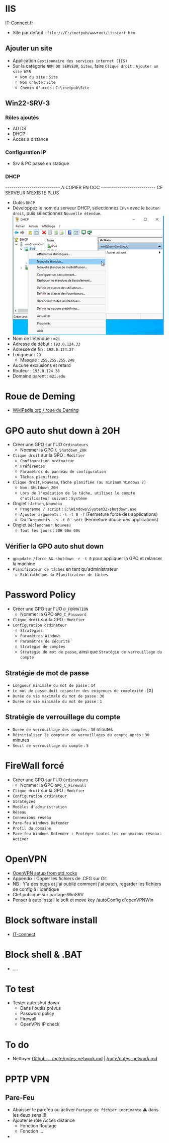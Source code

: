 # IIS
[IT-Connect.fr](https://www.it-connect.fr/installer-et-configurer-iis-10-sur-windows-server-2022/)

- Site par défaut : `file:///C:/inetpub/wwwroot/iisstart.htm`

## Ajouter un site
- Application `Gestionnaire des services internet (IIS)`
- Sur la catégorie `NOM DU SERVEUR`, `Sites`, faire `Clique droit` : `Ajouter un site WEB`
  - `Nom du site` : `Site`
  - `Nom d'hôte` : `Site`
  - `Chemin d'accès` : `C:\inetpub\Site`





## Win22-SRV-3
### Rôles ajoutés
- AD DS
- DHCP
- Accès à distance
### Configuration IP
- Srv & PC passé en statique
### DHCP
 --------------------------- A COPIER EN DOC
 --------------------------- CE SERVEUR N'EXISTE PLUS
- Outils `DHCP`
- Développez le nom du serveur DHCP, sélectionnez `IPv4` avec le `bouton droit`, puis sélectionnez `Nouvelle étendue`.
![Option nouvelle étendue DHCP](https://github.com/Altherneum/.github/blob/main/note/assets/chrome_ybPAvR8Gg4.png?raw=true)
- Nom de l'étendue : `m2i`
- Adresse de début : `193.0.124.33`
- Adresse de fin : `192.0.124.37`
- Longueur : `29`
  - Masque : `255.255.255.248`
- Aucune exclusions et retard
- Routeur : `193.0.124.38`
- Domaine parent : `m2i.edu`





# Roue de Deming
- [WikiPedia.org / roue de Deming](https://fr.wikipedia.org/wiki/Roue_de_Deming)





# GPO auto shut down à 20H
- Créer une GPO sur l'UO `Ordinateurs`
  - Nommer la GPO `C_Shutdown_20H`
- `Clique droit` sur la GPO : `Modifier`
  - `Configuration ordinateur`
  - `Préférences`
  - `Paramètres du panneau de configuration`
  - `Tâches planifiées`
- `Clique droit`, `Nouveau`, `Tâche planifiée (au minimum Windows 7)`
  - `Nom` : `Shutdown_20H`
  - `Lors de l'exécution de la tâche, utilisez le compte d'utilisateur suivant` : `Système`
- Onglet : `Action`, `Nouveau`
  - `Programme / script` : `C:\Windows\System32\shutdown.exe`
  - `Ajouter arguments` : `-s -t 0 -f` (Fermeture forcé des applications) 
  - Ou l'`Arguments` : `-s -t 0 -soft` (Fermeture douce des applications)
- Onglet `Déclancheur`, `Nouveau`
  - `Tout les jours` : `20H 00m 00s`
## Vérifier la GPO auto shut down
- `gpupdate /force && shutdown -r -t 0` pour appliquer la GPO et relancer la machine
- `Planificateur de tâches` en tant qu'administrateur
  - `Bibliothèque du Planificateur de tâches`

# Password Policy
- Créer une GPO sur l'UO `@_FORMATION`
  - Nommer la GPO `GPO_C_Password`
- `Clique droit` sur la GPO : `Modifier`
- `Configuration ordinateur`
  - `Stratégies`
  - `Paramètres Windows`
  - `Paramètres de sécurité`
  - `Stratégie de comptes`
  - `Stratégie de mot de passe`, ainsi que `Stratégie de verrouillage du compte`
## Stratégie de mot de passe
- `Longueur minimale du mot de passe` : `14`
- `Le mot de passe doit respecter des exigences de complexité` : [X]
- `Durée de vie maximale du mot de passe` : `30`
- `Durée de vie minimale du mot de passe` : `1`
## Stratégie de verrouillage du compte
- `Durée de verrouillage des comptes` : `30` minutes
- `Réinitialiser le compteur de verouillages du compte après` : `30` minutes
- `Seuil de verrouillage du compte` : `5`

# FireWall forcé
- Créer une GPO sur l'UO `Ordinateurs`
  - Nommer la GPO `GPO_C_Firewall`
- `Clique droit` sur la GPO : `Modifier`
- `Configuration ordinateur`
- `Stratégies`
- `Modèles d'administration`
- `Réseau`
- `Connexions réseau`
- `Pare-feu Windows Defender`
- `Profil du domaine`
- `Pare-feu Windows Defender : Protéger toutes les connexions réseau` : `Activer`




# OpenVPN
- [OpenVPN setup from std.rocks](https://std.rocks/fr/vpn_openvpn_windows_server.html)
- Appendix : Copier les fichiers de .CFG sur Git
- NB : Y'a des bugs et j'ai oublié comment j'ai patch, regarder les fichiers de config à l'identique
- Clef publique sur partage WinSRV
- Penser à auto install le soft et move key /autoConfig d'openVPNWin

# Block software install
- [IT-connect](https://www.it-connect.fr/gpo-comment-empecher-les-utilisateurs-dexecuter-certains-logiciels/)

# Block shell & .BAT
- ....

# To test
- Tester auto shut down
  - Dans l'outils prévus
  - Password policy
  - Firewall
  - OpenVPN IP check


# To do
- Nettoyer [Github ... /note/notes-network.md](https://github.com/Altherneum/.github/blob/main/note/notes-network.md) | [/note/notes-network.md](/note/notes-network.md)





# PPTP VPN
## Pare-Feu
- Abaisser le parefeu ou activer `Partage de fichier imprimante` ⚠ dans les deux sens !!!
- Ajouter le rôle Accès distance
  - Fonction Routage
  - Fonction ...
- 